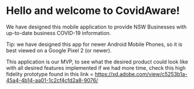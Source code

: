 # Hello and welcome to CovidAware!

We have designed this mobile application to provide NSW Businesses with up-to-date business COVID-19 information.

Tip: we have designed this app for newer Android Mobile Phones, so it is best viewed on a Google Pixel 2 (or newer).

This application is our MVP, to see what the desired product could look like with all desired features implemented if we had more time, check this high fidelity prototype found in this link = https://xd.adobe.com/view/c5253b1a-45a4-4b14-aa01-1c2cf4cfd2a8-9076/
